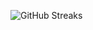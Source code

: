 ![GitHub Streaks](https://github-streaks-mqc9.onrender.com/streak/happilli/image?theme=midnight&cache_bust=1743796430&lang=ja)
